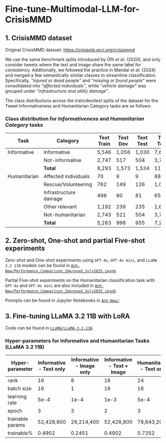 # Fine-tune-Multimodal-LLM-for-CrisisMMD

## 1. CrisisMMD dataset
Original CrisisMMD dataset: https://crisisnlp.qcri.org/crisismmd 

We use the same benchmark splits introduced by Ofli *et al.* (2020), and only consider tweets where the text and image share the same label for consistency. Additionally, we followed the practice in Mandal *et al.* (2024) and merged a few semantically similar classes to streamline classification. Specifically, *“injured or dead people”* and *“missing or found people”* were consolidated into *“affected individuals”*, while *“vehicle damage”* was grouped under *“infrastructure and utility damage”*.

The class distributions across the train/dev/test splits of the dataset for the Tweet Informativeness and Humanitarian Category tasks are as follows:
### Class distribution for *Informativeness* and *Humanitarian Category* tasks

| Task           | Category              | Text Train | Text Dev | Text Test | Text Total | Image Train | Image Dev | Image Test | Image Total |
|----------------|------------------------|------------|----------|-----------|------------|-------------|-----------|------------|-------------|
| Informative    | Informative            | 5,546      | 1,056    | 1,030     | 7,632      | 6,345       | 1,056     | 1,030      | 8,431       |
|                | Not-informative        | 2,747      | 517      | 504       | 3,768      | 3,256       | 517       | 504        | 4,277       |
|                | **Total**              | 8,293      | 1,573    | 1,534     | 11,400     | 9,601       | 1,573     | 1,534      | 12,708      |
| Humanitarian   | Affected individuals   | 70         | 9        | 9         | 88         | 71          | 9         | 9          | 89          |
|                | Rescue/Volunteering    | 762        | 149      | 126       | 1,037      | 912         | 149       | 126        | 1,187       |
|                | Infrastructure damage  | 496        | 80       | 81        | 657        | 612         | 80        | 81         | 773         |
|                | Other relevant         | 1,192      | 239      | 235       | 1,666      | 1,279       | 239       | 235        | 1,753       |
|                | Not-humanitarian       | 2,743      | 521      | 504       | 3,768      | 3,252       | 521       | 504        | 4,277       |
|                | **Total**              | 5,263      | 998      | 955       | 7,216      | 6,126       | 998       | 955        | 8,079       |


## 2. Zero-shot, One-shot and partial Five-shot experiments 


Zero-shot and One-shot experiments using `GPT-4o`, `GPT-4o mini`, and `LLaMA 3.2 11B` models can be found in [`Anh-New/Performance_Comparison_Improved_July2025.ipynb`](Anh-New/Performance_Comparison_Improved_July2025.ipynb).

Partial Five-shot experiments on the Humanitarian classification task with `GPT-4o` and `GPT-4o mini` are also included in [`Anh-New/Performance_Comparison_Improved_July2025.ipynb`](Anh-New/Performance_Comparison_Improved_July2025.ipynb).

Prompts can be found in Jupyter Notebooks in [`Anh-New/`](Anh-New).


## 3. Fine-tuning LLaMA 3.2 11B with LoRA
Code can be found in [`LLaMA/LLaMA-3.2-11B`](LLaMA/LLaMA-3.2-11B).
### Hyper-parameters for Informative and Humanitarian Tasks (LLaMA 3.2 11B)

| Hyper-parameter | Informative - Text only | Informative - Image only | Informative - Text + Image | Humanitarian - Text only | Humanitarian - Image only | Humanitarian - Text + Image |
|-----------------|-------------------------|---------------------------|-----------------------------|---------------------------|-----------------------------|-------------------------------|
| rank            | 16                      | 8                         | 16                          | 24                        | 8                           | 24                            |
| batch size      | 16                      | 1                         | 16                          | 16                        | 1                           | 16                            |
| learning rate   | 5e-4                    | 1e-4                      | 1e-3                        | 5e-4                      | 1e-4                        | 1e-3                          |
| epoch           | 3                       | 3                         | 2                           | 3                         | 3                           | 3                             |
| trainable params | 52,428,800 | 26,214,400 | 52,428,800 | 78,643,200 | 26,214,400 | 78,643,200 |
| trainable% | 0.4902 | 0.2451 | 0.4902 | 0.7352 | 0.2451 | 0.7352 |

